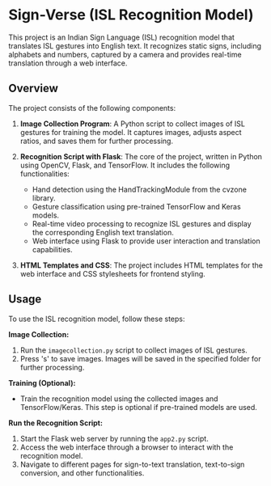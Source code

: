# Sign-Verse (ISL Recognition Model)

This project is an Indian Sign Language (ISL) recognition model that translates ISL gestures into English text. It recognizes static signs, including alphabets and numbers, captured by a camera and provides real-time translation through a web interface.

## Overview

The project consists of the following components:

1. **Image Collection Program**: A Python script to collect images of ISL gestures for training the model. It captures images, adjusts aspect ratios, and saves them for further processing.

2. **Recognition Script with Flask**: The core of the project, written in Python using OpenCV, Flask, and TensorFlow. It includes the following functionalities:

    - Hand detection using the HandTrackingModule from the cvzone library.
    - Gesture classification using pre-trained TensorFlow and Keras models.
    - Real-time video processing to recognize ISL gestures and display the corresponding English text translation.
    - Web interface using Flask to provide user interaction and translation capabilities.

3. **HTML Templates and CSS**: The project includes HTML templates for the web interface and CSS stylesheets for frontend styling.

## Usage

To use the ISL recognition model, follow these steps:

**Image Collection:**

1. Run the `imagecollection.py` script to collect images of ISL gestures.
2. Press 's' to save images. Images will be saved in the specified folder for further processing.

**Training (Optional):**

- Train the recognition model using the collected images and TensorFlow/Keras. This step is optional if pre-trained models are used.

**Run the Recognition Script:**

1. Start the Flask web server by running the `app2.py` script.
2. Access the web interface through a browser to interact with the recognition model.
3. Navigate to different pages for sign-to-text translation, text-to-sign conversion, and other functionalities.
